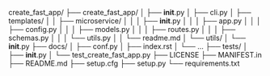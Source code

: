 create_fast_app/
├── create_fast_app/
│   ├── __init__.py
│   ├── cli.py
│   ├── templates/
│   │   ├── microservice/
│   │   │   ├── __init__.py
│   │   │   ├── app.py
│   │   │   ├── config.py
│   │   │   ├── models.py
│   │   │   ├── routes.py
│   │   │   ├── schemas.py
│   │   │   └── utils.py
│   │   └── readme.md
│   └── utils/
│       └── __init__.py
├── docs/
│   ├── conf.py
│   ├── index.rst
│   └── ...
├── tests/
│   ├── __init__.py
│   └── test_create_fast_app.py
├── LICENSE
├── MANIFEST.in
├── README.md
├── setup.cfg
├── setup.py
└── requirements.txt
